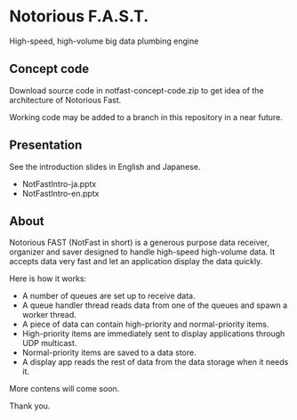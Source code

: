 # Notorious F.A.S.T.

High-speed, high-volume big data plumbing engine

## Concept code

Download source code in notfast-concept-code.zip to get idea of the architecture of Notorious Fast.

Working code may be added to a branch in this repository in a near future.

## Presentation

See the introduction slides in English and Japanese.

- NotFastIntro-ja.pptx
- NotFastIntro-en.pptx

## About

Notorious FAST (NotFast in short) is a generous purpose data receiver, organizer and saver designed to handle high-speed high-volume data.
It accepts data very fast and let an application display the data quickly.

Here is how it works:

- A number of queues are set up to receive data.
- A queue handler thread reads data from one of the queues and spawn a worker thread.
- A piece of data can contain high-priority and normal-priority items.
- High-priority items are immediately sent to display applications through UDP multicast.
- Normal-priority items are saved to a data store.
- A display app reads the rest of data from the data storage when it needs it.

More contens will come soon.

Thank you.


